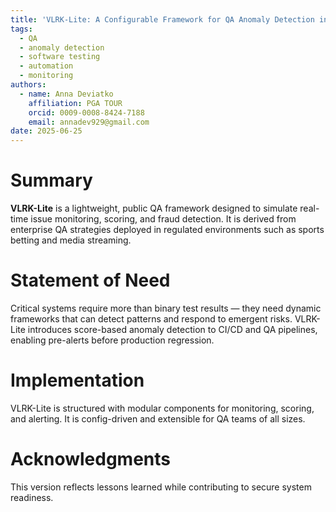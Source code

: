 ```yaml
---
title: 'VLRK-Lite: A Configurable Framework for QA Anomaly Detection in High-Risk Systems'
tags:
  - QA
  - anomaly detection
  - software testing
  - automation
  - monitoring
authors:
  - name: Anna Deviatko
    affiliation: PGA TOUR
    orcid: 0009-0008-8424-7188
    email: annadev929@gmail.com
date: 2025-06-25
---
```


# Summary

**VLRK-Lite** is a lightweight, public QA framework designed to simulate real-time issue monitoring, scoring, and fraud detection. It is derived from enterprise QA strategies deployed in regulated environments such as sports betting and media streaming.

# Statement of Need

Critical systems require more than binary test results — they need dynamic frameworks that can detect patterns and respond to emergent risks. VLRK-Lite introduces score-based anomaly detection to CI/CD and QA pipelines, enabling pre-alerts before production regression.

# Implementation

VLRK-Lite is structured with modular components for monitoring, scoring, and alerting. It is config-driven and extensible for QA teams of all sizes.

# Acknowledgments

This version reflects lessons learned while contributing to secure system readiness.
